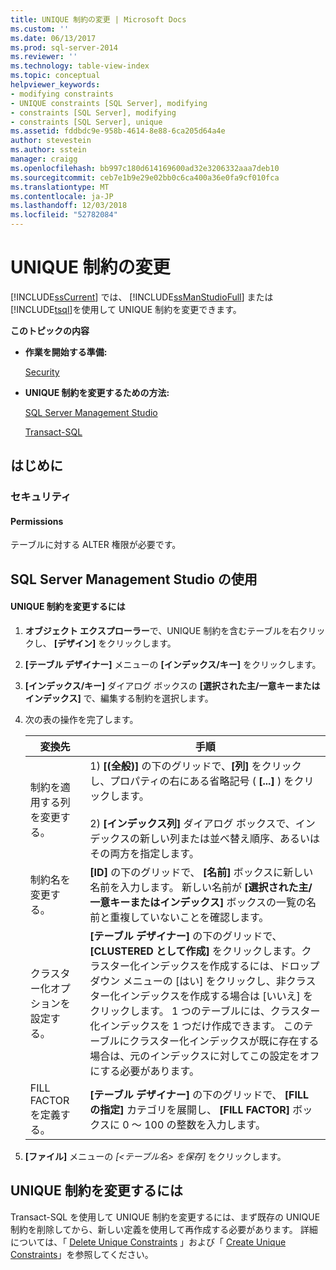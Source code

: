 ```yaml
---
title: UNIQUE 制約の変更 | Microsoft Docs
ms.custom: ''
ms.date: 06/13/2017
ms.prod: sql-server-2014
ms.reviewer: ''
ms.technology: table-view-index
ms.topic: conceptual
helpviewer_keywords:
- modifying constraints
- UNIQUE constraints [SQL Server], modifying
- constraints [SQL Server], modifying
- constraints [SQL Server], unique
ms.assetid: fddbdc9e-958b-4614-8e88-6ca205d64a4e
author: stevestein
ms.author: sstein
manager: craigg
ms.openlocfilehash: bb997c180d614169600ad32e3206332aaa7deb10
ms.sourcegitcommit: ceb7e1b9e29e02bb0c6ca400a36e0fa9cf010fca
ms.translationtype: MT
ms.contentlocale: ja-JP
ms.lasthandoff: 12/03/2018
ms.locfileid: "52782084"
---
```

# <a name="modify-unique-constraints"></a>UNIQUE 制約の変更
  [!INCLUDE[ssCurrent](../../includes/sscurrent-md.md)] では、 [!INCLUDE[ssManStudioFull](../../includes/ssmanstudiofull-md.md)] または [!INCLUDE[tsql](../../includes/tsql-md.md)]を使用して UNIQUE 制約を変更できます。  
  
 **このトピックの内容**  
  
-   **作業を開始する準備:**  
  
     [Security](#Security)  
  
-   **UNIQUE 制約を変更するための方法:**  
  
     [SQL Server Management Studio](#SSMSProcedure)  
  
     [Transact-SQL](#TsqlProcedure)  
  
##  <a name="BeforeYouBegin"></a> はじめに  
  
###  <a name="Security"></a> セキュリティ  
  
####  <a name="Permissions"></a> Permissions  
 テーブルに対する ALTER 権限が必要です。  
  
##  <a name="SSMSProcedure"></a> SQL Server Management Studio の使用  
  
#### <a name="to-modify-a-unique-constraint"></a>UNIQUE 制約を変更するには  
  
1.  **オブジェクト エクスプローラー**で、UNIQUE 制約を含むテーブルを右クリックし、 **[デザイン]** をクリックします。  
  
2.  **[テーブル デザイナー]** メニューの **[インデックス/キー]** をクリックします。  
  
3.  **[インデックス/キー]** ダイアログ ボックスの **[選択された主/一意キーまたはインデックス]** で、編集する制約を選択します。  
  
4.  次の表の操作を完了します。  
  
    |変換先|手順|  
    |--------|------------------------|  
    |制約を適用する列を変更する。|1) **[(全般)]** の下のグリッドで、**[列]** をクリックし、プロパティの右にある省略記号 ( **[...]** ) をクリックします。<br /><br /> 2) **[インデックス列]** ダイアログ ボックスで、インデックスの新しい列または並べ替え順序、あるいはその両方を指定します。|  
    |制約名を変更する。|**[ID]** の下のグリッドで、 **[名前]** ボックスに新しい名前を入力します。 新しい名前が **[選択された主/一意キーまたはインデックス]** ボックスの一覧の名前と重複していないことを確認します。|  
    |クラスター化オプションを設定する。|**[テーブル デザイナー]** の下のグリッドで、 **[CLUSTERED として作成]** をクリックします。クラスター化インデックスを作成するには、ドロップダウン メニューの [はい] をクリックし、非クラスター化インデックスを作成する場合は [いいえ] をクリックします。 1 つのテーブルには、クラスター化インデックスを 1 つだけ作成できます。 このテーブルにクラスター化インデックスが既に存在する場合は、元のインデックスに対してこの設定をオフにする必要があります。|  
    |FILL FACTOR を定義する。|**[テーブル デザイナー]** の下のグリッドで、 **[FILL の指定]** カテゴリを展開し、 **[FILL FACTOR]** ボックスに 0 ～ 100 の整数を入力します。|  
  
5.  **[ファイル]** メニューの *[<テーブル名> を保存]* をクリックします。  
  
##  <a name="TsqlProcedure"></a> **UNIQUE 制約を変更するには**  
  
 Transact-SQL を使用して UNIQUE 制約を変更するには、まず既存の UNIQUE 制約を削除してから、新しい定義を使用して再作成する必要があります。 詳細については、「 [Delete Unique Constraints](delete-unique-constraints.md) 」および「 [Create Unique Constraints](create-unique-constraints.md)」を参照してください。  
  
###  <a name="TsqlExample"></a>  
